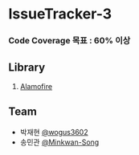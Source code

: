 # IssueTracker-3
### Code Coverage 목표 : 60% 이상

## Library
1. <a href="https://github.com/Alamofire/AlamofireImage" target="_self">Alamofire</a>

## Team

- 박재현 [@wogus3602](https://github.com/wogus3602)
- 송민관 [@Minkwan-Song](https://github.com/Minkwan-Song)
